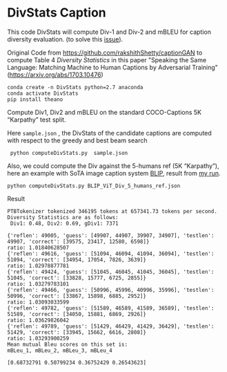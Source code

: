 # DivStats Caption
This code DivStats will compute Div-1 and Div-2 and mBLEU for caption diversity evaluation. (to solve this [issue](https://github.com/rakshithShetty/captionGAN/issues/5)). 

Original Code from https://github.com/rakshithShetty/captionGAN to compute Table 4 _Diversity Statistics_ in this paper "Speaking the Same Language: Matching Machine to Human Captions by Adversarial Training" (https://arxiv.org/abs/1703.10476)


```
conda create -n DivStats python=2.7 anaconda
conda activate DivStats
pip install theano
```

 
Compute  Div1, Div2 and mBLEU on the standard COCO-Captions 5K “Karpathy” test split.


Here ``sample.json`` , the DivStats of the candidate captions are computed with respect to the greedy and best beam search 


 
 ```
  python computeDivStats.py  sample.json
 ```
Also, we could compute the Div against the 5-humans ref (5K “Karpathy”), here an example with SoTA image caption system [BLIP](https://arxiv.org/abs/2201.12086), result from [my run](https://github.com/sabirdvd/BLIP_image_caption_demo).

```
python computeDivStats.py BLIP_ViT_Div_5_humans_ref.json
```
Result 
```
PTBTokenizer tokenized 346195 tokens at 657341.73 tokens per second.
Diversity Statistics are as follows:
 Div1: 0.48, Div2: 0.69, gDiv1: 7371

{'reflen': 49005, 'guess': [49907, 44907, 39907, 34907], 'testlen': 49907, 'correct': [39575, 23417, 12580, 6598]}
ratio: 1.01840628507
{'reflen': 49616, 'guess': [51094, 46094, 41094, 36094], 'testlen': 51094, 'correct': [34954, 17054, 7826, 3639]}
ratio: 1.02978877781
{'reflen': 49424, 'guess': [51045, 46045, 41045, 36045], 'testlen': 51045, 'correct': [33828, 15777, 6725, 2855]}
ratio: 1.03279783101
{'reflen': 49466, 'guess': [50996, 45996, 40996, 35996], 'testlen': 50996, 'correct': [33867, 15898, 6885, 2952]}
ratio: 1.03093033599
{'reflen': 49782, 'guess': [51589, 46589, 41589, 36589], 'testlen': 51589, 'correct': [34050, 15881, 6869, 2926]}
ratio: 1.03629826042
{'reflen': 49789, 'guess': [51429, 46429, 41429, 36429], 'testlen': 51429, 'correct': [33945, 15662, 6616, 2808]}
ratio: 1.03293900259
Mean mutual Bleu scores on this set is:
mBLeu_1, mBLeu_2, mBLeu_3, mBLeu_4

[0.68732791 0.50799234 0.36752429 0.26543623]
```
